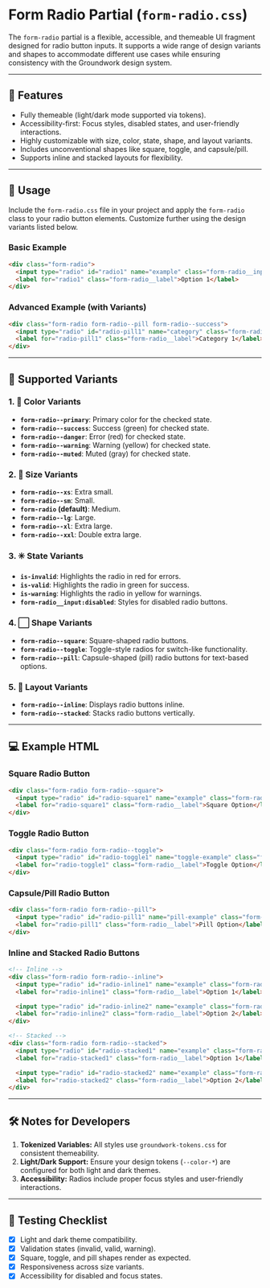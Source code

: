 # Form Radio Partial (`form-radio.css`)

The `form-radio` partial is a flexible, accessible, and themeable UI fragment designed for radio button inputs. It supports a wide range of design variants and shapes to accommodate different use cases while ensuring consistency with the Groundwork design system.

---

## 🎨 Features

- Fully themeable (light/dark mode supported via tokens).
- Accessibility-first: Focus styles, disabled states, and user-friendly interactions.
- Highly customizable with size, color, state, shape, and layout variants.
- Includes unconventional shapes like square, toggle, and capsule/pill.
- Supports inline and stacked layouts for flexibility.

---

## 🔧 Usage

Include the `form-radio.css` file in your project and apply the `form-radio` class to your radio button elements. Customize further using the design variants listed below.

### Basic Example

```html
<div class="form-radio">
  <input type="radio" id="radio1" name="example" class="form-radio__input">
  <label for="radio1" class="form-radio__label">Option 1</label>
</div>
```

### Advanced Example (with Variants)

```html
<div class="form-radio form-radio--pill form-radio--success">
  <input type="radio" id="radio-pill1" name="category" class="form-radio__input">
  <label for="radio-pill1" class="form-radio__label">Category 1</label>
</div>
```

---

## 📏 Supported Variants

### 1. **🎨 Color Variants**

- **`form-radio--primary`**: Primary color for the checked state.
- **`form-radio--success`**: Success (green) for checked state.
- **`form-radio--danger`**: Error (red) for checked state.
- **`form-radio--warning`**: Warning (yellow) for checked state.
- **`form-radio--muted`**: Muted (gray) for checked state.

### 2. **📏 Size Variants**

- **`form-radio--xs`**: Extra small.
- **`form-radio--sm`**: Small.
- **`form-radio` (default)**: Medium.
- **`form-radio--lg`**: Large.
- **`form-radio--xl`**: Extra large.
- **`form-radio--xxl`**: Double extra large.

### 3. **✳️ State Variants**

- **`is-invalid`**: Highlights the radio in red for errors.
- **`is-valid`**: Highlights the radio in green for success.
- **`is-warning`**: Highlights the radio in yellow for warnings.
- **`form-radio__input:disabled`**: Styles for disabled radio buttons.

### 4. **⬜ Shape Variants**

- **`form-radio--square`**: Square-shaped radio buttons.
- **`form-radio--toggle`**: Toggle-style radios for switch-like functionality.
- **`form-radio--pill`**: Capsule-shaped (pill) radio buttons for text-based options.

### 5. **🧠 Layout Variants**

- **`form-radio--inline`**: Displays radio buttons inline.
- **`form-radio--stacked`**: Stacks radio buttons vertically.

---

## 💻 Example HTML

### Square Radio Button

```html
<div class="form-radio form-radio--square">
  <input type="radio" id="radio-square1" name="example" class="form-radio__input">
  <label for="radio-square1" class="form-radio__label">Square Option</label>
</div>
```

### Toggle Radio Button

```html
<div class="form-radio form-radio--toggle">
  <input type="radio" id="radio-toggle1" name="toggle-example" class="form-radio__input">
  <label for="radio-toggle1" class="form-radio__label">Toggle Option</label>
</div>
```

### Capsule/Pill Radio Button

```html
<div class="form-radio form-radio--pill">
  <input type="radio" id="radio-pill1" name="pill-example" class="form-radio__input">
  <label for="radio-pill1" class="form-radio__label">Pill Option</label>
</div>
```

### Inline and Stacked Radio Buttons

```html
<!-- Inline -->
<div class="form-radio form-radio--inline">
  <input type="radio" id="radio-inline1" name="example" class="form-radio__input">
  <label for="radio-inline1" class="form-radio__label">Option 1</label>

  <input type="radio" id="radio-inline2" name="example" class="form-radio__input">
  <label for="radio-inline2" class="form-radio__label">Option 2</label>
</div>

<!-- Stacked -->
<div class="form-radio form-radio--stacked">
  <input type="radio" id="radio-stacked1" name="example" class="form-radio__input">
  <label for="radio-stacked1" class="form-radio__label">Option 1</label>

  <input type="radio" id="radio-stacked2" name="example" class="form-radio__input">
  <label for="radio-stacked2" class="form-radio__label">Option 2</label>
</div>
```

---

## 🛠️ Notes for Developers

1. **Tokenized Variables:** All styles use `groundwork-tokens.css` for consistent themeability.
2. **Light/Dark Support:** Ensure your design tokens (`--color-*`) are configured for both light and dark themes.
3. **Accessibility:** Radios include proper focus styles and user-friendly interactions.

---

## 🧪 Testing Checklist

- [X] Light and dark theme compatibility.
- [X] Validation states (invalid, valid, warning).
- [X] Square, toggle, and pill shapes render as expected.
- [X] Responsiveness across size variants.
- [X] Accessibility for disabled and focus states.

